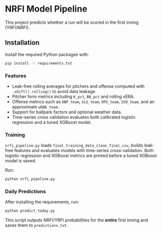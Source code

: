 # NRFI Model Pipeline

This project predicts whether a run will be scored in the first inning (YRFI/NRFI).

## Installation

Install the required Python packages with:

```bash
pip install -r requirements.txt
```

### Features
- Leak-free rolling averages for pitchers and offense computed with `.shift().rolling()` to avoid data leakage.
- Pitcher form metrics including `K_pct`, `BB_pct` and rolling xERA.
- Offense metrics such as `OBP_team`, `SLG_team`, `OPS_team`, `ISO_team`, and an approximate `wOBA_team`.
- Support for ballpark factors and optional weather data.
- Time-series cross validation evaluates both calibrated logistic regression and a tuned XGBoost model.

### Training
`nrfi_pipeline.py` loads `final_training_data_clean_final.csv`, builds leak-free features and evaluates models with time-series cross-validation. Both logistic regression and XGBoost metrics are printed before a tuned XGBoost model is saved.

Run:
```bash
python nrfi_pipeline.py
```

### Daily Predictions

After installing the requirements, run:

```bash
python predict_today.py
```

This script outputs NRFI/YRFI probabilities for the **entire** first inning and saves them to `predictions.txt`.
